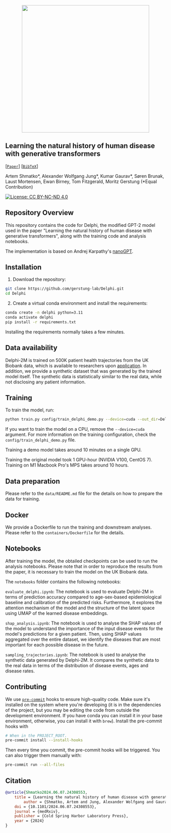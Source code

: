 <p align="center">
  <img src=".github/delphi-logo-white-bg.svg" width="400"/>
</p>


## Learning the natural history of human disease with generative transformers

[[`Paper`](https://www.medrxiv.org/content/10.1101/2024.06.07.24308553v1)] [[`BibTeX`](#Citation)]

Artem Shmatko*, Alexander Wolfgang Jung*, Kumar Gaurav*, Søren Brunak, Laust Mortensen, Ewan Birney, Tom Fitzgerald, Moritz Gerstung (*Equal Contribution)

[![License: CC BY-NC-ND 4.0](https://img.shields.io/badge/license-MIT-blue)](https://opensource.org/license/mit)


## Repository Overview

This repository contains the code for Delphi, the modified GPT-2 model used in the paper "Learning the natural history of human disease with generative transformers", along with the training code and analysis notebooks.

The implementation is based on Andrej Karpathy's [nanoGPT](https://github.com/karpathy/nanoGPT).

## Installation

1. Download the repository:

```bash
git clone https://github.com/gerstung-lab/Delphi.git
cd Delphi
```

2. Create a virtual conda environment and install the requirements:
```bash
conda create -n delphi python=3.11
conda activate delphi
pip install -r requirements.txt
```

Installing the requirements normally takes a few minutes.

## Data availability

Delphi-2M is trained on 500K patient health trajectories from the UK Biobank data, which is available to researchers upon [application](https://www.ukbiobank.ac.uk/).
In addition, we provide a synthetic dataset that was generated by the trained model itself. The synthetic data is statistically similar to the real data, while not disclosing any patient information.

## Training

To train the model, run:

```bash
python train.py config/train_delphi_demo.py --device=cuda --out_dir=Delphi-2M
```

If you want to train the model on a CPU, remove the `--device=cuda` argument.
For more information on the training configuration, check the `config/train_delphi_demo.py` file.

Training a demo model takes around 10 minutes on a single GPU.

Training the original model took 1 GPU-hour (NVIDIA V100, CentOS 7). Training on M1 Macbook Pro's MPS takes around 10 hours.

## Data preparation

Please refer to the `data/README.md` file for the details on how to prepare the data for training.

## Docker

We provide a Dockerfile to run the training and downstream analyses. Please refer to the `containers/Dockerfile` for the details.

## Notebooks

After training the model, the obtailed checkpoints can be used to run the analysis notebooks.
Please note that in order to reproduce the results from the paper, it is necessary to train the model on the UK Biobank data.

The `notebooks` folder contains the following notebooks:

`evaluate_delphi.ipynb`: The notebook is used to evaluate Delphi-2M in terms of prediction accuracy compared to age-sex-based epidemiological baseline and calibration of the predicted risks. Furthermore, it explores the attention mechanism of the model and the structure of the latent space using UMAP of the learned disease embeddings.

`shap_analysis.ipynb`: The notebook is used to analyse the SHAP values of the model to understand the importance of the input disease events for the model's predictions for a given patient. Then, using SHAP values aggregated over the entire dataset, we identify the diseases that are most important for each possible disease in the future.

`sampling_trajectories.ipynb`: The notebook is used to analyse the synthetic data generated by Delphi-2M. It compares the synthetic data to the real data in terms of the distribution of disease events, ages and disease rates.

## Contributing

We use [`pre-commit`](https://pre-commit.com) hooks to ensure high-quality code.
Make sure it's installed on the system where you're developing
(it is in the dependencies of the project, but you may be editing the code from outside the development environment.
If you have conda you can install it in your base environment, otherwise, you can install it with `brew`).
Install the pre-commit hooks with

```bash
# When in the PROJECT_ROOT.
pre-commit install --install-hooks
```

Then every time you commit, the pre-commit hooks will be triggered.
You can also trigger them manually with:

```bash
pre-commit run --all-files
```

## Citation

```bibtex
@article{Shmatko2024.06.07.24308553,
	title = {Learning the natural history of human disease with generative transformers},
    	author = {Shmatko, Artem and Jung, Alexander Wolfgang and Gaurav, Kumar and Brunak, S{\o}ren and Mortensen, Laust and Birney, Ewan and Fitzgerald, Tom and Gerstung, Moritz},
	doi = {10.1101/2024.06.07.24308553},
	journal = {medRxiv},
	publisher = {Cold Spring Harbor Laboratory Press},
	year = {2024}
}
```
